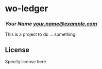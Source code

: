 # wo-ledger
### _Your Name <your.name@example.com>_

This is a project to do ... something.

## License

Specify license here

